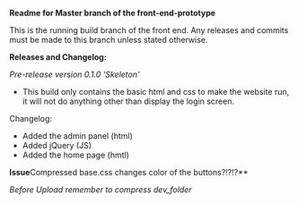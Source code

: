 **Readme for Master branch of the front-end-prototype**

This is the running build branch of the front end. Any releases and commits must be made to this branch unless stated otherwise.

**Releases and Changelog:**

*Pre-release version 0.1.0 'Skeleton'*
- This build only contains the basic html and css to make the website run, it will not do anything other than display the login screen.


Changelog:
- Added the admin panel (html)
- Added jQuery (JS)
- Added the home page (hmtl)



**Issue**Compressed base.css changes color of the buttons?!?!?**



*Before Upload remember to compress dev_folder*
